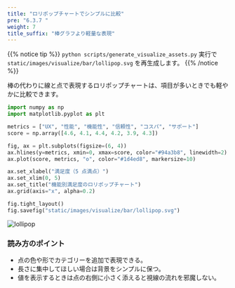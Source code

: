 ```yaml
---
title: "ロリポップチャートでシンプルに比較"
pre: "6.3.7 "
weight: 7
title_suffix: "棒グラフより軽量な表現"
---
```


{{% notice tip %}}
`python scripts/generate_visualize_assets.py` 実行で
`static/images/visualize/bar/lollipop.svg` を再生成します。
{{% /notice %}}

棒の代わりに線と点で表現するロリポップチャートは、項目が多いときでも軽やかに比較できます。

```python
import numpy as np
import matplotlib.pyplot as plt

metrics = ["UX", "性能", "機能性", "信頼性", "コスパ", "サポート"]
score = np.array([4.6, 4.1, 4.4, 4.2, 3.9, 4.3])

fig, ax = plt.subplots(figsize=(6, 4))
ax.hlines(y=metrics, xmin=0, xmax=score, color="#94a3b8", linewidth=2)
ax.plot(score, metrics, "o", color="#1d4ed8", markersize=10)

ax.set_xlabel("満足度（5 点満点）")
ax.set_xlim(0, 5)
ax.set_title("機能別満足度のロリポップチャート")
ax.grid(axis="x", alpha=0.2)

fig.tight_layout()
fig.savefig("static/images/visualize/bar/lollipop.svg")
```

![lollipop](/images/visualize/bar/lollipop.svg)

### 読み方のポイント

- 点の色や形でカテゴリーを追加で表現できる。
- 長さに集中してほしい場合は背景をシンプルに保つ。
- 値を表示するときは点の右側に小さく添えると視線の流れを邪魔しない。
